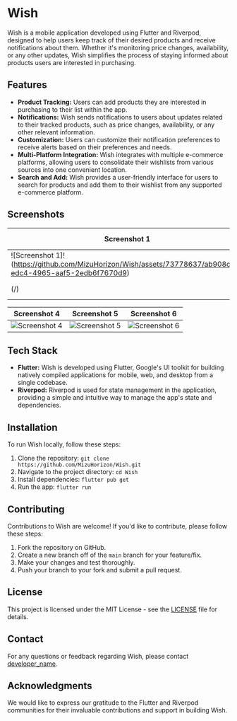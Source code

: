 # Wish

Wish is a mobile application developed using Flutter and Riverpod, designed to help users keep track of their desired products and receive notifications about them. Whether it's monitoring price changes, availability, or any other updates, Wish simplifies the process of staying informed about products users are interested in purchasing.

## Features

- **Product Tracking:** Users can add products they are interested in purchasing to their list within the app.
- **Notifications:** Wish sends notifications to users about updates related to their tracked products, such as price changes, availability, or any other relevant information.
- **Customization:** Users can customize their notification preferences to receive alerts based on their preferences and needs.
- **Multi-Platform Integration:** Wish integrates with multiple e-commerce platforms, allowing users to consolidate their wishlists from various sources into one convenient location.
- **Search and Add:** Wish provides a user-friendly interface for users to search for products and add them to their wishlist from any supported e-commerce platform.

## Screenshots

| Screenshot 1 | Screenshot 2 | Screenshot 3 |
|--------------|--------------|--------------|
| ![Screenshot 1]!(https://github.com/MizuHorizon/Wish/assets/73778637/ab908c9e-edc4-4965-aaf5-2edb6f7670d9)
(/) | ![Screenshot 2](/screenshots/screenshot2.png "Screenshot 2") | ![Screenshot 3](/screenshots/screenshot3.png "Screenshot 3") |

| Screenshot 4 | Screenshot 5 | Screenshot 6 |
|--------------|--------------|--------------|
| ![Screenshot 4](/screenshots/screenshot4.png "Screenshot 4") | ![Screenshot 5](/screenshots/screenshot5.png "Screenshot 5") | ![Screenshot 6](/screenshots/screenshot6.png "Screenshot 6") |

## Tech Stack

- **Flutter:** Wish is developed using Flutter, Google's UI toolkit for building natively compiled applications for mobile, web, and desktop from a single codebase.
- **Riverpod:** Riverpod is used for state management in the application, providing a simple and intuitive way to manage the app's state and dependencies.

## Installation

To run Wish locally, follow these steps:

1. Clone the repository: `git clone https://github.com/MizuHorizon/Wish.git`
2. Navigate to the project directory: `cd Wish`
3. Install dependencies: `flutter pub get`
4. Run the app: `flutter run`

## Contributing

Contributions to Wish are welcome! If you'd like to contribute, please follow these steps:

1. Fork the repository on GitHub.
2. Create a new branch off of the `main` branch for your feature/fix.
3. Make your changes and test thoroughly.
4. Push your branch to your fork and submit a pull request.

## License

This project is licensed under the MIT License - see the [LICENSE](LICENSE) file for details.

## Contact

For any questions or feedback regarding Wish, please contact [developer_name](mailto:anshuman9998@gmail.com).

## Acknowledgments

We would like to express our gratitude to the Flutter and Riverpod communities for their invaluable contributions and support in building Wish.
